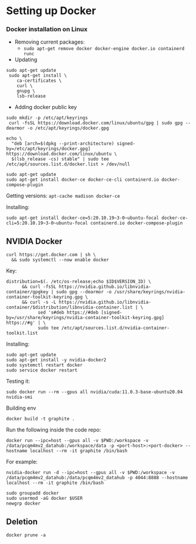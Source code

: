 # Setting up Docker

### Docker installation on Linux

* Removing current packages:
  * `sudo apt-get remove docker docker-engine docker.io containerd runc`
* Updating
```
sudo apt-get update
 sudo apt-get install \
    ca-certificates \
    curl \
    gnupg \
    lsb-release
 ```

* Adding docker public key
```
sudo mkdir -p /etc/apt/keyrings
 curl -fsSL https://download.docker.com/linux/ubuntu/gpg | sudo gpg --dearmor -o /etc/apt/keyrings/docker.gpg
```

```
echo \
  "deb [arch=$(dpkg --print-architecture) signed-by=/etc/apt/keyrings/docker.gpg] https://download.docker.com/linux/ubuntu \
  $(lsb_release -cs) stable" | sudo tee /etc/apt/sources.list.d/docker.list > /dev/null
```


```
sudo apt-get update
sudo apt-get install docker-ce docker-ce-cli containerd.io docker-compose-plugin
```

Getting versions:  `apt-cache madison docker-ce`



Installing:


```sudo apt-get install docker-ce=5:20.10.19~3-0~ubuntu-focal docker-ce-cli=5:20.10.19~3-0~ubuntu-focal containerd.io docker-compose-plugin```

## NVIDIA Docker
```
curl https://get.docker.com | sh \
  && sudo systemctl --now enable docker
```

Key:
```
distribution=$(. /etc/os-release;echo $ID$VERSION_ID) \
      && curl -fsSL https://nvidia.github.io/libnvidia-container/gpgkey | sudo gpg --dearmor -o /usr/share/keyrings/nvidia-container-toolkit-keyring.gpg \
      && curl -s -L https://nvidia.github.io/libnvidia-container/$distribution/libnvidia-container.list | \
            sed 's#deb https://#deb [signed-by=/usr/share/keyrings/nvidia-container-toolkit-keyring.gpg] https://#g' | \
            sudo tee /etc/apt/sources.list.d/nvidia-container-toolkit.list
```

Installing:
```
sudo apt-get update
sudo apt-get install -y nvidia-docker2
sudo systemctl restart docker
sudo service docker restart
```

Testing it:
```
sudo docker run --rm --gpus all nvidia/cuda:11.0.3-base-ubuntu20.04 nvidia-smi
```


Building env

```docker build -t graphite .```


Run the following inside the code repo:
```
docker run --ipc=host --gpus all -v $PWD:/workspace -v /data/pcqm4mv2_datahub:/workspace/data -p <port-host>:<port-docker> --hostname localhost --rm -it graphite /bin/bash 
```

For example:
```
nvidia-docker run -d --ipc=host --gpus all -v $PWD:/workspace -v /data/pcqm4mv2_datahub:/data/pcqm4mv2_datahub -p 4044:8888 --hostname localhost --rm -it graphite /bin/bash 
```

```
sudo groupadd docker
sudo usermod -aG docker $USER
newgrp docker
```


## Deletion
```
docker prune -a 
```
